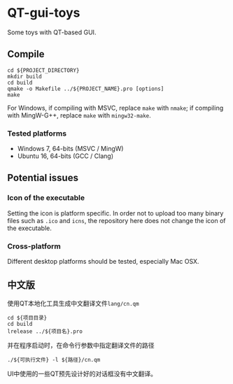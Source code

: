 ﻿# QT-gui-toys

Some toys with QT-based GUI.

## Compile

```
cd ${PROJECT_DIRECTORY}
mkdir build
cd build
qmake -o Makefile ../${PROJECT_NAME}.pro [options]
make
```

For Windows, if compiling with MSVC, replace `make` with `nmake`; if compiling with MingW-G++, replace `make` with `mingw32-make`.

### Tested platforms

* Windows 7, 64-bits (MSVC / MingW)
* Ubuntu 16, 64-bits (GCC / Clang)

## Potential issues

### Icon of the executable

Setting the icon is platform specific. In order not to upload too many binary files such as `.ico` and `icns`, the repository here does not change the icon of the executable.

### Cross-platform

Different desktop platforms should be tested, especially Mac OSX.

## 中文版

使用QT本地化工具生成中文翻译文件`lang/cn.qm`

```
cd ${项目目录}
cd build
lrelease ../${项目名}.pro
```

并在程序启动时，在命令行参数中指定翻译文件的路径

```
./${可执行文件} -l ${路径}/cn.qm
```

UI中使用的一些QT预先设计好的对话框没有中文翻译。